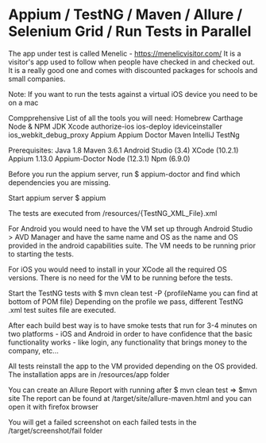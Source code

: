 # Appium / TestNG / Maven / Allure / Selenium Grid / Run Tests in Parallel

The app under test is called Menelic - https://menelicvisitor.com/ It is a visitor's app used to follow when people have checked in and checked out. It is a really good one and comes with discounted packages for schools and small companies.


Note: If you want to run the tests against a virtual iOS device you need to be on a mac

Compprehensive List of all the tools you will need:
Homebrew
Carthage
Node & NPM
JDK
Xcode
authorize-ios
ios-deploy
ideviceinstaller
ios_webkit_debug_proxy
Appium
Appium Doctor
Maven
IntelliJ
TestNg


Prerequisites:
Java 1.8
Maven 3.6.1
Android Studio (3.4)
XCode (10.2.1)
Appium 1.13.0
Appium-Doctor
Node (12.3.1)
Npm (6.9.0)

Before you run the appium server, run 
$ appium-doctor
and find which dependencies you are missing.

Start appium server
$ appium


The tests are executed from /resources/{TestNG_XML_File}.xml

For Android you would need to have the VM set up through Android Studio > AVD Manager and have the same name and OS as the name and OS provided in the android capabilities suite. The VM needs to be running prior to starting the tests.

For iOS you would need to install in your XCode all the required OS versions. There is no need for the VM to be running before the tests.

Start the TestNG tests with
$ mvn clean test -P {profileName you can find at bottom of POM file}
Depending on the profile we pass, different TestNG .xml test suites file are executed.

After each build best way is to have smoke tests that run for 3-4 minutes on two platforms - iOS and Android in order to have confidence that the basic functionality works - like login, any functionality that brings money to the company, etc...


All tests reinstall the app to the VM provided depending on the OS provided. The installation apps are in /resources/app folder

You can create an Allure Report with running after $ mvn clean test => 
$mvn site
The report can be found at /target/site/allure-maven.html and you can open it with firefox browser

You will get a failed screenshot on each failed tests in the /target/screenshot/fail folder
